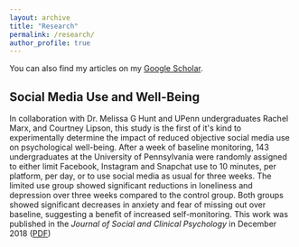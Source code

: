 ```yaml
---
layout: archive
title: "Research"
permalink: /research/
author_profile: true
---
```

You can also find my articles on my [Google Scholar](https://scholar.google.com/citations?user=CFDaWyUAAAAJ&hl=en).

## Social Media Use and Well-Being
In collaboration with Dr. Melissa G Hunt and UPenn undergraduates Rachel Marx, and Courtney Lipson, this study is the first of it's kind to experimentally determine the impact of reduced objective social media use on psychological well-being. After a week of baseline monitoring, 143 undergraduates at the University of Pennsylvania were randomly assigned to either limit Facebook, Instagram and Snapchat use to 10 minutes, per platform, per day, or to use social media as usual for three weeks. The limited use group showed significant reductions in loneliness and depression over three weeks compared to the control group. Both groups showed significant decreases in anxiety and fear of missing out over baseline, suggesting a benefit of increased self-monitoring. This work was published in the *Journal of Social and Clinical Psychology* in December 2018 ([PDF](https://www.researchgate.net/profile/Jordyn-Young/publication/328838624_No_More_FOMO_Limiting_Social_Media_Decreases_Loneliness_and_Depression/links/5be5a5cb299bf1124fc63279/No-More-FOMO-Limiting-Social-Media-Decreases-Loneliness-and-Depression.pdf))
